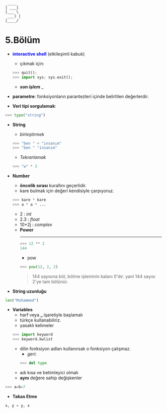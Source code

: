 ```
 ____
| ___|
|___ \
 ___) |
|____/
```
# 5.Bölüm</span>

* <span style="color:blue">**interactive shell**</span> (etkileşimli kabuk)
	* çıkmak için:
	```python
	>>> quit();
	>>> import sys; sys.exit();
	```
	* __*son işlem*__ _
* **parametre**: fonksiyonların parantezleri içinde belirtilen değerlerdir.

* **Veri tipi sorgulamak**:
```python
>>> type("string")
```

* **String**
    * *birleştirmek*
    ```python
    >>> "ben " + "insanım"
    >>> "ben " "insanım"
    ```
    * *Tekrarlamak*
    ```python
    >>> "w" * 3
    ```
* **Number**
	* **öncelik sırası** kurallını
geçerlidir.
	* kare bulmak için değeri kendisiyle çarpıyoruz.
	```python
	>>> kare * kare
	>>> a * a * ...
	```
	* 2     : *int*
	* 2.3   : *float*
	* 10+2j : *complex*
	* **Power**
		* **
		```python
		>>> 12 ** 2
		144
		```
		* pow
		```python
		>>> pow(12, 2, 2)
		```
		> 144 sayısına böl, bölme işleminin kalanı 0'dır. yani 144 sayısı 2'ye tam bölünür.


* **String uzunluğu**
```python
len("Muhammed")
```

* **Variables**
	* harf veya **_** işaretiyle başlamalı
	* türkçe kullanabiliriz.
	* yasaklı kelimeler
	```python
	>>> import keyword
	>>> keyword.kwlist
	```
	* dilin fonksiyon adları kullanırsak o fonksiyon çalışmaz.
		* *geri*:
		```python
		>>> del type
		```
	* adı kısa ve betimleyici olmalı
	* **aynı** değere sahip değişkenler
```python
>>> a=b=7
```
* **Takas Etme**
```python
x, y = y, x
```

